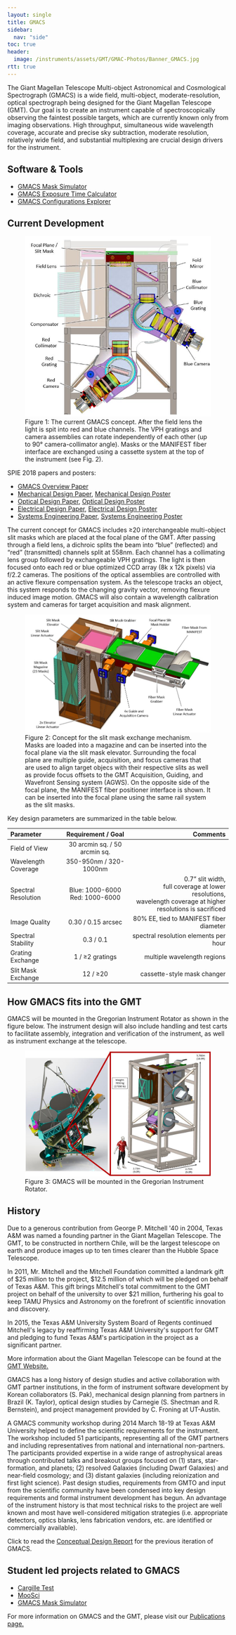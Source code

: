 ```yaml
---
layout: single
title: GMACS
sidebar:
  nav: "side"
toc: true
header:
  image: /instruments/assets/GMT/GMAC-Photos/Banner_GMACS.jpg
rtt: true
---
```

The Giant Magellan Telescope Multi-object Astronomical and Cosmological Spectrograph (GMACS) is a wide field, multi-object, moderate-resolution, optical spectrograph being designed for the Giant Magellan Telescope (GMT). Our goal is to create an instrument capable of spectroscopically observing the faintest possible targets, which are currently known only from imaging observations. High throughput, simultaneous wide wavelength coverage, accurate and precise sky subtraction, moderate resolution, relatively wide field, and substantial multiplexing are crucial design drivers for the instrument.  
## Software & Tools
- [GMACS Mask Simulator](/instruments/gmacs-ms/)
- [GMACS Exposure Time Calculator](http://instrumentation.tamu.edu/etc_gmacs)  
- [GMACS Configurations Explorer](/)  

## Current Development
<figure>
  <a href="/instruments/assets/GMT/GMAC-Photos/split-labeled.jpg" target="_blank"><img src="/instruments/assets/GMT/GMAC-Photos/split-labeled.jpg" alt="GMACS Assembly"></a>
  <figcaption>Figure 1: The current GMACS concept. After the field lens the light is spit into red and blue channels. The VPH gratings and camera assemblies can rotate independently of each other (up to 90° camera-collimator angle). Masks or the MANIFEST fiber interface are exchanged using a cassette system at the top of the instrument (see Fig. 2).</figcaption>
</figure>

SPIE 2018 papers and posters:  
- [GMACS Overview Paper](/publications/assets/GMAC-Publications/2018-SPIE-10702-069_paper.pdf)
- [Mechanical Design Paper](/publications/assets/GMAC-Publications/2018-SPIE-10702-364-Optomechanical_paper.pdf), [Mechanical Design Poster](/publications/assets/GMAC-Publications/2018-SPIE-10702-364-Optomechanical_poster.pdf)
- [Optical Design Paper](/publications/assets/GMAC-Publications/2018-SPIE-10702-340-Optical_Design_paper.pdf), [Optical Design Poster](/publications/assets/GMAC-Publications/2018-SPIE-10702-340-Optical_poster.pdf)
- [Electrical Design Paper](/publications/assets/GMAC-Publications/2018-SPIE-10702-365-Electronics_paper.pdf), [Electrical Design Poster](/publications/assets/GMAC-Publications/2018-SPIE-10702-365-Electronics_poster.pdf)
- [Systems Engineering Paper](/publications/assets/GMAC-Publications/2018-SPIE-10705-046-SE_paper.pdf), [Systems Engineering Poster](/publications/assets/GMAC-Publications/2018-SPIE-10705-046-SE_poster.pdf)

The current concept for GMACS includes ≥20 interchangeable multi-object slit masks which are placed at the focal plane of the GMT. After passing through a field lens, a dichroic splits the beam into “blue” (reflected) and “red” (transmitted) channels split at 558nm. Each channel has a collimating lens group followed by exchangeable VPH gratings. The light is then focused onto each red or blue optimized CCD array (8k x 12k pixels) via f/2.2 cameras. The positions of the optical assemblies are controlled with an active flexure compensation system. As the telescope tracks an object, this system responds to the changing gravity vector, removing flexure induced image motion. GMACS will also contain a wavelength calibration system and cameras for target acquisition and mask alignment.

<figure>
	<a href="/instruments/assets/GMT/GMAC-Photos/smem-labeled.jpg" target="_blank"><img src="/instruments/assets/GMT/GMAC-Photos/smem-labeled.jpg"></a>
	<figcaption>
		Figure 2: Concept for the slit mask exchange mechanism. Masks are loaded into a magazine and can be inserted into the focal plane via the slit mask elevator. Surrounding the focal plane are multiple guide, acquisition, and focus cameras that are used to align target objecs with their respective slits as well as provide focus offsets to the GMT Acquisition, Guiding, and Wavefront Sensing system (AGWS). On the opposite side of the focal plane, the MANIFEST fiber positioner interface is shown. It can be inserted into the focal plane using the same rail system as the slit masks.
	</figcaption>
</figure>

Key design parameters are summarized in the table below.

| Parameter | Requirement / Goal | Comments |
| :------------- |:-------------:| -------------:|
| Field of View | 30 arcmin sq. / 50 arcmin sq. |  |
| Wavelength Coverage | 350-950nm / 320-1000nm |  |
| Spectral Resolution | Blue: 1000-6000 <br />Red: 1000-6000 | 0.7” slit width,<br />full coverage at lower resolutions,<br />wavelength coverage at higher resolutions is sacrificed |
| Image Quality | 0.30 / 0.15 arcsec | 80% EE, tied to MANIFEST fiber diameter |
| Spectral Stability | 0.3 / 0.1 | spectral resolution elements per hour |
| Grating Exchange | 1 / ≥2 gratings | multiple wavelength regions |
| Slit Mask Exchange | 12 / ≥20 | cassette-style mask changer |

## How GMACS fits into the GMT
GMACS will be mounted in the Gregorian Instrument Rotator as shown in the figure below. The instrument design will also include handling and test carts to facilitate assembly, integration and verification of the instrument, as well as instrument exchange at the telescope.
<figure>
  <a href="/instruments/assets/GMT/GMAC-Photos/gmacs_in_telescope_v2.jpg" target="_blank"><img src="/instruments/assets/GMT/GMAC-Photos/gmacs_in_telescope_v2.jpg" alt="GMACS in Telescope"></a>
  <figcaption>Figure 3: GMACS will be mounted in the Gregorian Instrument Rotator.</figcaption>
</figure>

## History
Due to a generous contribution from George P. Mitchell '40 in 2004, Texas A&M was named a founding partner in the Giant Magellan Telescope. The GMT, to be constructed in northern Chile, will be the largest telescope on earth and produce images up to ten times clearer than the Hubble Space Telescope. 

In 2011, Mr. Mitchell and the Mitchell Foundation committed a landmark gift of $25 million to the project, $12.5 million of which will be pledged on behalf of Texas A&M. This gift brings Mitchell's total commitment to the GMT project on behalf of the university to over $21 million, furthering his goal to keep TAMU Physics and Astronomy on the forefront of scientific innovation and discovery.

In 2015, the Texas A&M University System Board of Regents continued Mitchell's legacy by reaffirming Texas A&M University's support for GMT and pledging to fund Texas A&M's participation in the project as a significant partner.

More information about the Giant Magellan Telescope can be found at the [GMT Website.](http://www.gmto.org/)

GMACS has a long history of design studies and active collaboration with GMT partner institutions, in the form of instrument software development by Korean collaborators (S. Pak), mechanical design planning from partners in Brazil (K. Taylor), optical design studies by Carnegie (S. Shectman and R. Bernstein), and project management provided by C. Froning at UT-Austin.

A GMACS community workshop during 2014 March 18-19 at Texas A&M University helped to define the scientific requirements for the instrument. The workshop included 51 participants, representing all of the GMT partners and including representatives from national and international non-partners. The participants provided expertise in a wide range of astrophysical areas through contributed talks and breakout groups focused on (1) stars, star-formation, and planets; (2) resolved Galaxies (including Dwarf Galaxies) and near-field cosmology; and (3) distant galaxies (including reionization and first light science). Past design studies, requirements from GMTO and input from the scientific community have been condensed into key design requirements and formal instrument development has begun. An advantage of the instrument history is that most technical risks to the project are well known and most have well-considered mitigation strategies (i.e. appropriate detectors, optics blanks, lens fabrication vendors, etc. are identified or commercially available).

Click to read the [Conceptual Design Report](/instruments/assets/GMACS_CoDR_Report_web.pdf) for the previous iteration of GMACS.

## Student led projects related to GMACS  
- [Cargille Test](/instruments/cargille/)  
- [MooSci](/instruments/moosci/)  
- [GMACS Mask Simulator](/instruments/gmacs-ms/)  

For more information on GMACS and the GMT, please visit our [Publications page.](/publications/)
